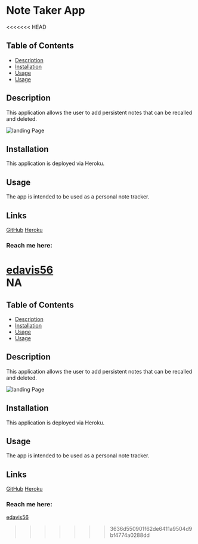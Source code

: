# Note Taker App

<<<<<<< HEAD
## Table of Contents

- [Description](#description)
- [Installation](#installation)
- [Usage](#usage)
- [Usage](#links)

## Description

This application allows the user to add persistent notes that can be recalled and deleted.

![landing Page](/img/2022-02-07_20-45-48.jpg)

## Installation

This application is deployed via Heroku.

## Usage

The app is intended to be used as a personal note tracker.

## Links

[GitHub](https://github.com/edavis56)
[Heroku](https://github.com/edavis56)

### Reach me here:

[edavis56](https://github.com/edavis56)  
 NA
=======
  ## Table of Contents
  * [Description](#description)
  * [Installation](#installation)
  * [Usage](#usage)
  * [Usage](#links)
 

  ## Description
  This application allows the user to add persistent notes that can be recalled and deleted. 
  
  ![landing Page](/img/2022-02-07_20-45-48.jpg)
  
  
  ## Installation
  This application is deployed via Heroku.
  
  ## Usage
  The app is intended to be used as a personal note tracker.
  
  ## Links
  [GitHub](https://github.com/edavis56) 
  [Heroku](https://lit-ridge-88478.herokuapp.com/) 

  ### Reach me here: 
  [edavis56](https://github.com/edavis56)  
  
>>>>>>> 3636d550901f62de6411a9504d9bf4774a0288dd
